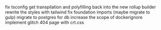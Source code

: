fix tsconfig
get transpilation and polyfilling back into the new rollup builder
rewrite the styles with tailwind
fix foundation imports (maybe migrate to gulp)
migrate to postgres for db
increase the scope of dockerignore
implement glitch 404 page with crt.css